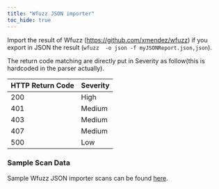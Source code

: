 ```yaml
---
title: "Wfuzz JSON importer"
toc_hide: true
---
```

Import the result of Wfuzz (https://github.com/xmendez/wfuzz) if you export in JSON the result (`wfuzz  -o json -f myJSONReport.json,json`).

The return code matching are directly put in Severity as follow(this is hardcoded in the parser actually).

HTTP Return Code | Severity
-----------------|---------
200              |  High
401              |  Medium
403              |  Medium
407              |  Medium
500              |  Low

### Sample Scan Data
Sample Wfuzz JSON importer scans can be found [here](https://github.com/DefectDojo/django-DefectDojo/tree/master/unittests/scans/wfuzz).